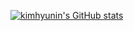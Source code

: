 [![kimhyunin's GitHub stats](https://github-readme-stats.vercel.app/api?username=kimhyunin)](https://github.com/kimhyunin/github-readme-stats)
